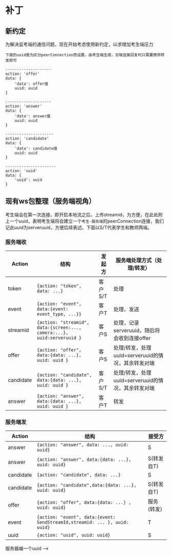 # 补丁
## 新约定
为解决监考端的通信问题，现在开始考虑使用新约定，以求增加考生端压力

```
下面的uuid是为区分peerConnection而设置，由考生端生成，对端连接回复时只需要携带转发即可

--------------------
action: 'offer' 
data: {
    'data': offer值
    uuid: uuid
}

--------------------
action: 'answer'
data: {
    'data': answer值
    uuid: uuid
}

---------------------
action: 'candidate'
data: {
    'data': candidate值
    uuid: uuid
}

----------------------
action: 'uuid'
data: {
    'uuid': uuid
}

```

## 现有ws包整理（服务端视角）
考生端会在第一次连接，即开启本地流之后，上传streamid，为方便，在此处附上一个uuid，表明考生端将会建立一个`考生-服务端`的peerConnection连接，我们记此uuid为serveruuid，方便后续表述。下面以S/T代表学生和教师两端。

### 服务端收
| Action    | 结构                                                                    | 发起方  | 服务端处理方式（处理/转发）                        |
| --------- | ----------------------------------------------------------------------- | ------- | -------------------------------------------------- |
| token     | `{action: "token", data: ...}`                                          | 客户S/T | 处理                                               |
| event     | `{action: "event", data:{event: event_type, ...}}`                      | 客户T   | 处理、发送                                         |
| streamid  | `{action: "streamid", data:{screen:..., camera:...}, uuid:serveruuid }` | 客户S   | 处理，记录serveruuid，随后将会收到连接offer        |
| offer     | `{action: "offer", data:{data: ...}, uuid: uuid }`                      | 客户S   | 处理/转发，处理uuid=serveruuid的情况，其余转发对端 |
| candidate | `{action: "candidate", data:{data: ...}, uuid: uuid }`                  | 客户S/T | 处理/转发，处理uuid=serveruuid的情况，其余转发对端 |
| answer    | `{action: "answer",  data:{data: ...}, uuid: uuid }`                    | 客户T   | 转发                                               |

### 服务端发
| Action    | 结构                                                                       | 接受方     |
| --------- | -------------------------------------------------------------------------- | ---------- |
| answer    | `{action: "answer", data: ..., uuid: uuid}`                                            | S          |
| answer    | `{action: "answer", data:{data: ...}, uuid: uuid}`                         | S(转发自T) |
| candidate | `{action: "candidate", data: ...}`                                         | S          |
| candidate | `{action: "candidate",data:{data: ...}, uuid: uuid}`                       | S(转发自T) |
| offer     | `{action: "offer", data:{data: ...} , uuid: uuid}`                         | 服务(转发) |
| event     | `{action: "event", data:{event: SendStreamId,streamid: ... }, uuid: uuid}` | T          |
| uuid      | `{action: "uuid", uuid: uuid}`                                             | S          |


<!-- ### 监控查看时序

```
        S                        服务器                         T
                                    <-- event:GetMemberStream --|       
                                   |----event:SendStreamId----->         服务器编一个uuid -->




```